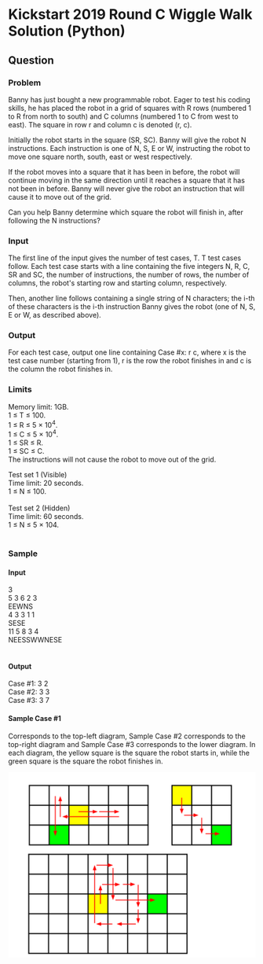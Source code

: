 # Kickstart 2019 Round C Wiggle Walk Solution (Python)
## Question
### Problem
Banny has just bought a new programmable robot. Eager to test his coding skills, he has placed the robot in a grid of squares with R rows (numbered 1 to R from north to south) and C columns (numbered 1 to C from west to east). The square in row r and column c is denoted (r, c).

Initially the robot starts in the square (SR, SC). Banny will give the robot N instructions. Each instruction is one of N, S, E or W, instructing the robot to move one square north, south, east or west respectively.

If the robot moves into a square that it has been in before, the robot will continue moving in the same direction until it reaches a square that it has not been in before. Banny will never give the robot an instruction that will cause it to move out of the grid.

Can you help Banny determine which square the robot will finish in, after following the N instructions?

### Input
The first line of the input gives the number of test cases, T. T test cases follow. Each test case starts with a line containing the five integers N, R, C, SR and SC, the number of instructions, the number of rows, the number of columns, the robot's starting row and starting column, respectively.

Then, another line follows containing a single string of N characters; the i-th of these characters is the i-th instruction Banny gives the robot (one of N, S, E or W, as described above).

### Output
For each test case, output one line containing Case #x: r c, where x is the test case number (starting from 1), r is the row the robot finishes in and c is the column the robot finishes in.

### Limits
Memory limit: 1GB.<br />
1 ≤ T ≤ 100.<br />
1 ≤ R ≤ 5 × 10<sup>4</sup>.<br />
1 ≤ C ≤ 5 × 10<sup>4</sup>.<br />
1 ≤ SR ≤ R.<br />
1 ≤ SC ≤ C.<br />
The instructions will not cause the robot to move out of the grid.<br />

Test set 1 (Visible)<br />
Time limit: 20 seconds.<br />
1 ≤ N ≤ 100.<br />
<br />
Test set 2 (Hidden)<br />
Time limit: 60 seconds.<br />
1 ≤ N ≤ 5 × 104.<br /><br />

### Sample

#### Input
3<br />
5 3 6 2 3<br />
EEWNS<br />
4 3 3 1 1<br />
SESE<br />
11 5 8 3 4<br />
NEESSWWNESE<br /><br />
	
#### Output
Case #1: 3 2<br />
Case #2: 3 3<br />
Case #3: 3 7<br />

  
#### Sample Case #1
Corresponds to the top-left diagram, Sample Case #2 corresponds to the top-right diagram and Sample Case #3 corresponds to the lower diagram. In each diagram, the yellow square is the square the robot starts in, while the green square is the square the robot finishes in.

<img src="./describe.svg" />
